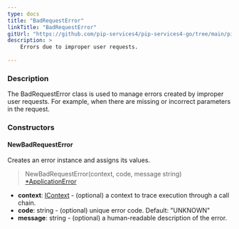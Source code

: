 ```yaml
---
type: docs
title: "BadRequestError"
linkTitle: "BadRequestError"
gitUrl: "https://github.com/pip-services4/pip-services4-go/tree/main/pip-services4-commons-go"
description: >
    Errors due to improper user requests. 
    
---
```


### Description

The BadRequestError class is used to manage errors created by improper user requests. For example, when there are missing or incorrect parameters in the request.

### Constructors

#### NewBadRequestError
Creates an error instance and assigns its values.

> NewBadRequestError(context, code, message string) [*ApplicationError](../application_error)

- **context**: [IContext](../../../components/context/icontext) - (optional) a context to trace execution through a call chain.
- **code**: string - (optional) unique error code. Default: "UNKNOWN"
- **message**: string - (optional) a human-readable description of the error.


